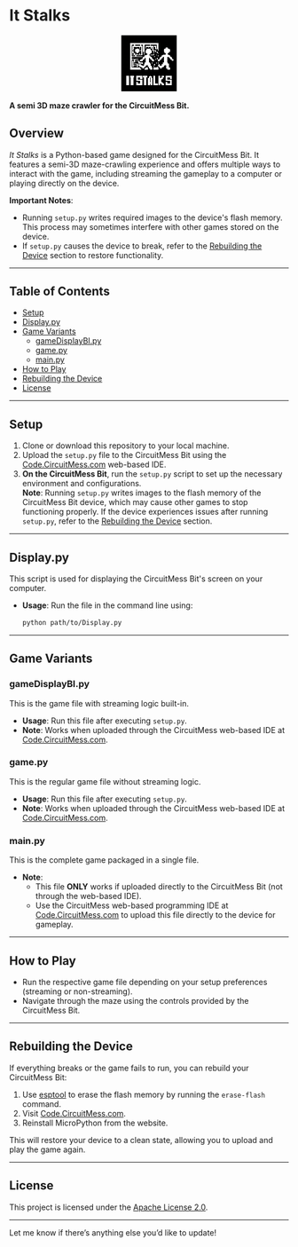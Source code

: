 # It Stalks  
<p align="center">  
  <img src="logo.png" alt="Logo" width="20%" style="image-rendering: pixelated;">  
</p>  

**A semi 3D maze crawler for the CircuitMess Bit.**  

## Overview  
*It Stalks* is a Python-based game designed for the CircuitMess Bit. It features a semi-3D maze-crawling experience and offers multiple ways to interact with the game, including streaming the gameplay to a computer or playing directly on the device.  

**Important Notes**:  
- Running `setup.py` writes required images to the device's flash memory. This process may sometimes interfere with other games stored on the device.  
- If `setup.py` causes the device to break, refer to the [Rebuilding the Device](#rebuilding-the-device) section to restore functionality.  

---

## Table of Contents  
- [Setup](#setup)  
- [Display.py](#displaypy)  
- [Game Variants](#game-variants)  
  - [gameDisplayBI.py](#gamedisplaybipy)  
  - [game.py](#gamepy)  
  - [main.py](#mainpy)  
- [How to Play](#how-to-play)  
- [Rebuilding the Device](#rebuilding-the-device)  
- [License](#license)  

---

## Setup  
1. Clone or download this repository to your local machine.  
2. Upload the `setup.py` file to the CircuitMess Bit using the [Code.CircuitMess.com](https://code.circuitmess.com) web-based IDE.  
3. **On the CircuitMess Bit**, run the `setup.py` script to set up the necessary environment and configurations.  
   **Note**: Running `setup.py` writes images to the flash memory of the CircuitMess Bit device, which may cause other games to stop functioning properly. If the device experiences issues after running `setup.py`, refer to the [Rebuilding the Device](#rebuilding-the-device) section.  

---

## Display.py  
This script is used for displaying the CircuitMess Bit's screen on your computer.  
- **Usage**: Run the file in the command line using:  
  ```bash  
  python path/to/Display.py  
  ```  

---

## Game Variants  

### gameDisplayBI.py  
This is the game file with streaming logic built-in.  
- **Usage**: Run this file after executing `setup.py`.  
- **Note**: Works when uploaded through the CircuitMess web-based IDE at [Code.CircuitMess.com](https://code.circuitmess.com).  

### game.py  
This is the regular game file without streaming logic.  
- **Usage**: Run this file after executing `setup.py`.  
- **Note**: Works when uploaded through the CircuitMess web-based IDE at [Code.CircuitMess.com](https://code.circuitmess.com).  

### main.py  
This is the complete game packaged in a single file.  
- **Note**:  
  - This file **ONLY** works if uploaded directly to the CircuitMess Bit (not through the web-based IDE).  
  - Use the CircuitMess web-based programming IDE at [Code.CircuitMess.com](https://code.circuitmess.com) to upload this file directly to the device for gameplay.  

---

## How to Play  
- Run the respective game file depending on your setup preferences (streaming or non-streaming).  
- Navigate through the maze using the controls provided by the CircuitMess Bit.  

---

## Rebuilding the Device  
If everything breaks or the game fails to run, you can rebuild your CircuitMess Bit:  
1. Use [esptool](https://docs.espressif.com/projects/esptool/en/latest/esp32/) to erase the flash memory by running the `erase-flash` command.  
2. Visit [Code.CircuitMess.com](https://code.circuitmess.com).  
3. Reinstall MicroPython from the website.  

This will restore your device to a clean state, allowing you to upload and play the game again.  

---

## License  
This project is licensed under the [Apache License 2.0](LICENSE).  

---  

Let me know if there’s anything else you’d like to update!

